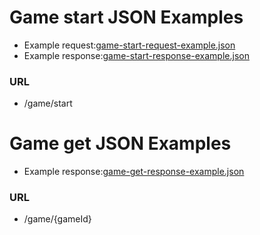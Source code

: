# Game start JSON Examples

- Example request:[game-start-request-example.json](game-start-request-example.json)
- Example response:[game-start-response-example.json](game-start-response-example.json)

### URL

- /game/start

# Game get JSON Examples

- Example response:[game-get-response-example.json](game-start-response-example.json)

### URL

- /game/{gameId}

